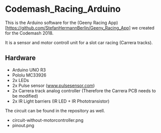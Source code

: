 # Codemash_Racing_Arduino

This is the Arduino software for the (Geeny Racing App)[https://github.com/StefanHermannBerlin/Geeny_Racing_App] we created for the Codemash 2018. 

It is a sensor and motor controll unit for a slot car racing (Carrera tracks). 

## Hardware

- Arduino UNO R3
- Pololu MC33926
- 2x LEDs 
- 2x Pulse sensor (www.pulsesensor.com)
- 2x Carrera track analog controller (Therefore the Carrera PCB needs to be modified)
- 2x IR Light barriers (IR LED + IR Phototransistor)

The circuit can be found in the repository as well.
- circuit-without-motorcontroller.png
- pinout.png


